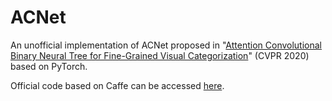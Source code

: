 # ACNet
An unofficial implementation of ACNet proposed in "[Attention Convolutional Binary Neural Tree for Fine-Grained Visual Categorization](http://openaccess.thecvf.com/content_CVPR_2020/papers/Ji_Attention_Convolutional_Binary_Neural_Tree_for_Fine-Grained_Visual_Categorization_CVPR_2020_paper.pdf)" (CVPR 2020) based on PyTorch.

Official code based on Caffe can be accessed [here](https://isrc.iscas.ac.cn/gitlab/research/acnet).